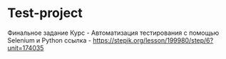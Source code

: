 # Test-project
Финальное задание
Курс - Автоматизация тестирования с помощью Selenium и Python
ссылка - https://stepik.org/lesson/199980/step/6?unit=174035
